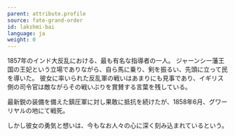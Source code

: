 ```yaml
---
parent: attribute.profile
source: fate-grand-order
id: lakshmi-bai
language: ja
weight: 0
---
```


1857年のインド大反乱における、最も有名な指導者の一人。
ジャーンシー藩王国の王妃という立場でありながら、自ら馬に乗り、剣を振るい、先頭に立って民を導いた。
彼女に率いられた反乱軍の戦いはあまりにも見事であり、イギリス側の司令官は敵ながらその戦いぶりを賞賛する言葉を残している。

最新鋭の装備を備えた鎮圧軍に対し果敢に抵抗を続けたが、1858年6月、グワーリヤルの地にて戦死。

しかし彼女の勇気と想いは、今もなお人々の心に深く刻み込まれているという。
